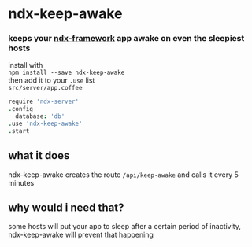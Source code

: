# ndx-keep-awake 
### keeps your [ndx-framework](https://github.com/ndxbxrme/ndx-framework) app awake on even the sleepiest hosts
install with  
`npm install --save ndx-keep-awake`  
then add it to your `.use` list  
`src/server/app.coffee`
```coffeescript
require 'ndx-server'
.config
  database: 'db'
.use 'ndx-keep-awake'
.start
```
## what it does
ndx-keep-awake creates the route `/api/keep-awake` and calls it every 5 minutes  
## why would i need that?
some hosts will put your app to sleep after a certain period of inactivity, ndx-keep-awake will prevent that happening
